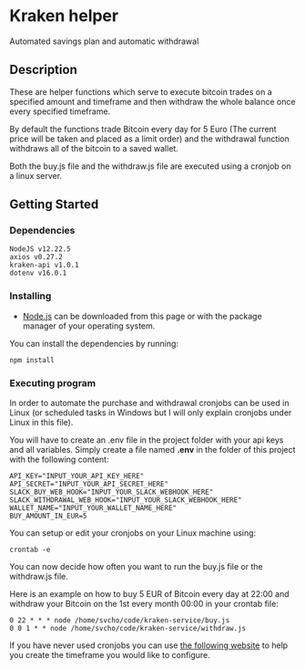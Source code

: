 # Kraken helper
Automated savings plan and automatic withdrawal

## Description

These are helper functions which serve to execute bitcoin trades on a specified amount and timeframe and then withdraw the whole balance once every specified timeframe.

By default the functions trade Bitcoin every day for 5 Euro (The current price will be taken and placed as a limit order) and the withdrawal function withdraws all of the bitcoin to a saved wallet.

Both the buy.js file and the withdraw.js file are executed using a cronjob on a linux server.

## Getting Started

### Dependencies

``` 
NodeJS v12.22.5
axios v0.27.2
kraken-api v1.0.1
dotenv v16.0.1
```

### Installing

* [Node.js](https://nodejs.org/en/download/) can be downloaded from this page or with the package manager of your operating system.

You can install the dependencies by running:

``` 
npm install 
```

### Executing program

In order to automate the purchase and withdrawal cronjobs can be used in Linux (or scheduled tasks in Windows but I will only explain cronjobs under Linux in this file).

You will have to create an .env file in the project folder with your api keys and all variables.
Simply create a file named **.env** in the folder of this project with the following content:

```
API_KEY="INPUT_YOUR_API_KEY_HERE"
API_SECRET="INPUT_YOUR_API_SECRET_HERE"
SLACK_BUY_WEB_HOOK="INPUT_YOUR_SLACK_WEBHOOK_HERE"
SLACK_WITHDRAWAL_WEB_HOOK="INPUT_YOUR_SLACK_WEBHOOK_HERE"
WALLET_NAME="INPUT_YOUR_WALLET_NAME_HERE"
BUY_AMOUNT_IN_EUR=5
```

You can setup or edit your cronjobs on your Linux machine using:

``` 
crontab -e 
```

You can now decide how often you want to run the buy.js file or the withdraw.js file. 

Here is an example on how to buy 5 EUR of Bitcoin every day at 22:00 and withdraw your Bitcoin on the 1st every month 00:00 in your crontab file:

``` 
0 22 * * * node /home/svcho/code/kraken-service/buy.js
0 0 1 * * node /home/svcho/code/kraken-service/withdraw.js
```

If you have never used cronjobs you can use [the following website](https://crontab.guru/) to help you create the timeframe you would like to configure.